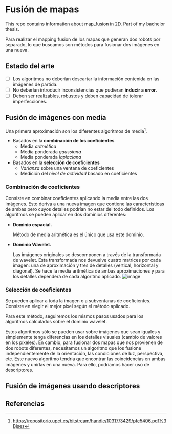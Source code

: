 # Fusión de mapas 

This repo contains information about map_fusion in 2D. Part of my bachelor thesis.

Para realizar el mapping fusion de los mapas que generan dos robots por separado, lo que buscamos son métodos para fusionar dos imágenes en una nueva.

## Estado del arte
- [ ] Los algoritmos no deberían descartar la información contenida en las imágenes de partida.
- [ ] No deberían introducir inconsistencias que pudieran **inducir a error**.
- [ ] Deben ser realizables, robustos y deben capacidad de tolerar imperfecciones.

## Fusión de imágenes con media
Una primera aproximación son los diferentes algoritmos de media[^1].
- Basados en la **combinación de los coeficientes**
  - Media *aritmética*
  - Media ponderada *gaussiana*
  - Media ponderada *laplaciana*
- Basados en la **selección de coeficientes**
  - *Varianza* sobre una ventana de coeficientes
  - Medición del *nivel de actividad* basado en coeficientes

### Combinación de coeficientes
Consiste en combinar coeficientes aplicando la media entre las dos imágenes. Esto deriva a una nueva imagen que contiene las características de ambas pero cuyos detalles podrían no estar del todo definidos.
Los algoritmos se pueden aplicar en dos dominios diferentes:
- **Dominio espacial.**

  Método de media aritmética es el único que usa este dominio.
  
- **Dominio Wavelet.**

  Las imágenes originales se descomponen a través de la transformada de wavelet. Esta transformada nos devuelve cuatro matrices por cada imagen: una de aproximación y tres de detalles (vertical, horizontal y diagonal). Se hace la media aritmética de ambas aproximaciones y para los detalles dependerá de cada algoritmo aplicado.
![image](https://user-images.githubusercontent.com/79024752/224028186-2116f094-5e3e-4e0f-8dc4-dafab4329f52.png)

### Selección de coeficientes
Se pueden aplicar a toda la imagen o a subventanas de coeficientes. Consiste en elegir el mejor pixel según el método aplicado.

Para este método, seguiremos los mismos pasos usados para los algoritmos calculados sobre el dominio wavelet.

Estos algoritmos sólo se pueden usar sobre imágenes que sean iguales y simplemente tenga diferencias en los detalles visuales (cambio de valores en los píxeles). En cambio, para fusionar dos mapas que nos provienen de dos robots diferentes, necesitamos un algoritmo que los fusione independientemente de la orientación, las condiciones de luz, perspectiva, etc. Este nuevo algoritmo tendria que encontrar las coincidencias en ambas imágenes y unirlas en una nueva. Para ello, podríamos hacer uso de descriptores.

## Fusión de imágenes usando descriptores




## Referencias
[^1]:https://repositorio.upct.es/bitstream/handle/10317/3429/pfc5406.pdf%3Bjses
